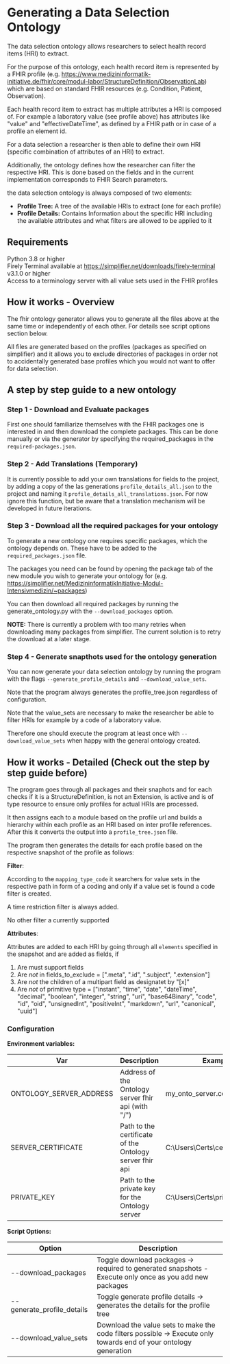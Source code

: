 # Generating a Data Selection Ontology

The data selection ontology allows researchers to select health record items (HRI) to extract.

For the purpose of this ontology, each health record item is represented by a FHIR profile (e.g. https://www.medizininformatik-initiative.de/fhir/core/modul-labor/StructureDefinition/ObservationLab) 
which are based on standard FHIR resources (e.g. Condition, Patient, Observation).

Each health record item to extract has multiple attributes a HRI is composed of.
For example a laboratory value (see profile above) has attributes like "value" and "effectiveDateTime", as defined by a FHIR path or
in case of a profile an element id.

For a data selection a researcher is then able to define their own HRI (specific combination of attributes of an HRI) to extract.

Additionally, the ontology defines how the researcher can filter the respective HRI. This is done based on the fields and in the current 
implementation corresponds to FHIR Search parameters.

the data selection ontology is always composed of two elements:
- **Profile Tree:** A tree of the available HRIs to extract (one for each profile)
- **Profile Details:** Contains Information about the specific HRI including the available attributes and what filters are allowed to be applied to it

## Requirements

Python 3.8 or higher \
Firely Terminal available at https://simplifier.net/downloads/firely-terminal v3.1.0 or higher  \
Access to a terminology server with all value sets used in the FHIR profiles

## How it works - Overview

The fhir ontology generator allows you to generate all the files above at the same time or independently of each other. For details see script options section below.

All files are generated based on the profiles (packages as specified on simplifier) and it allows you to exclude directories of packages
in order not to accidentally generated base profiles which you would not want to offer for data selection.

## A step by step guide to a new ontology

### Step 1 - Download and Evaluate packages

First one should familiarize themselves with the FHIR packages one is interested in and then download the complete packages. This can be done manually or via the generator by 
specifying the required_packages in the `required-packages.json`.

### Step 2 - Add Translations (Temporary)

It is currently possible to add your own translations for fields to the project, by adding a copy of the las generations `profile_details_all.json` to the project and naming it `profile_details_all_translations.json`.
For now ignore this function, but be aware that a translation mechanism will be developed in future iterations.


### Step 3 - Download all the required packages for your ontology

To generate a new ontology one requires specific packages, which the ontology depends on.
These have to be added to the `required_packages.json` file. 

The packages you need can be found by opening the package tab of the new module you wish to generate your ontology for (e.g. <https://simplifier.net/MedizininformatikInitiative-Modul-Intensivmedizin/~packages>)

You can then download all required packages by running the generate_ontology.py with the `--download_packages` option.

**NOTE:** There is currently a problem with too many retries when downloading many packages from simplifier. The current solution is to retry the download at a later stage.

### Step 4 - Generate snapthots used for the ontology generation

You can now generate your data selection ontology by running the program with the flags `--generate_profile_details` and `--download_value_sets`.

Note that the program always generates the profile_tree.json regardless of configuration.

Note that the value_sets are necessary to make the researcher be able to filter HRIs for example by a code of a laboratory value.

Therefore one should execute the program at least once with `--download_value_sets` when happy with the general ontology created.

## How it works - Detailed (Check out the step by step guide before)

The program goes through all packages and their snaphots and for each checks if it is a StructureDefinition, is not an Extension, is active and is of type resource
to ensure only profiles for actual HRIs are processed.

It then assigns each to a module based on the profile url and builds a hierarchy within each profile as an HRI based on inter profile references.
After this it converts the output into a `profile_tree.json` file.

The program then generates the details for each profile based on the respective snapshot of the profile as follows:

**Filter**: 

According to the `mapping_type_code` it searchers for value sets in the respective path in form of a coding and only if a 
value set is found a code filter is created.

A time restriction filter is always added.

No other filter a currently supported

**Attributes**: 

Attributes are added to each HRI by going through all `elements` specified in the snapshot and are added as fields, if
1. Are must support fields
2. Are _not_ in fields_to_exclude = [".meta", ".id", ".subject", ".extension"]
3. Are _not_ the children of a multipart field as designatet by "[x]"
4. Are _not_ of primitive type = ["instant", "time", "date", "dateTime", "decimal", "boolean", "integer", "string", "uri", "base64Binary", "code", "id", "oid", "unsignedInt", "positiveInt", "markdown", "url", "canonical", "uuid"]

### Configuration

**Environment variables:**

| Var | Description | Example |
|--------|-------------|---------|
|ONTOLOGY_SERVER_ADDRESS | Address of the Ontology server fhir api (with "/") | my_onto_server.com/fhir/
|SERVER_CERTIFICATE | Path to the certificate of the Ontology server fhir api| C:\Users\Certs\certificate.pem
|PRIVATE_KEY | Path to the private key for the Ontology server | C:\Users\Certs\private_key.pem


**Script Options:**

|Option| Description                                                                                                       |
|---|-------------------------------------------------------------------------------------------------------------------|
|--download_packages| Toggle download packages -> required to generated snapshots - Execute only once as you add new packages           |
|--generate_profile_details| Toggle generate profile details -> generates the details for the profile tree                                     |
|--download_value_sets| Download the value sets to make the code filters possible -> Execute only towards end of your ontology generation |

